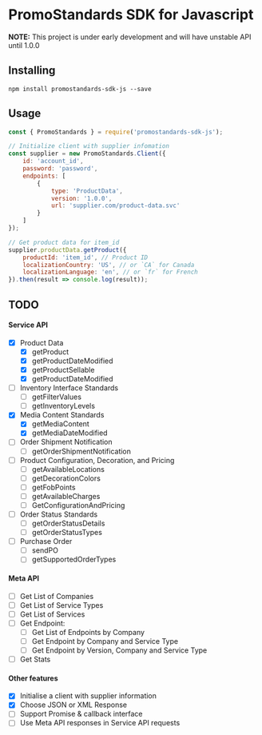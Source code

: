 # PromoStandards SDK for Javascript

**NOTE:** This project is under early development and will have unstable API until 1.0.0

## Installing

`npm install promostandards-sdk-js --save`

## Usage
```javascript
const { PromoStandards } = require('promostandards-sdk-js');

// Initialize client with supplier infomation
const supplier = new PromoStandards.Client({
    id: 'account_id',
    password: 'password',
    endpoints: [
        {
            type: 'ProductData',
            version: '1.0.0',
            url: 'supplier.com/product-data.svc'
        }
    ]
});

// Get product data for item_id
supplier.productData.getProduct({
    productId: 'item_id', // Product ID
    localizationCountry: 'US', // or `CA` for Canada
    localizationLanguage: 'en', // or `fr` for French
}).then(result => console.log(result));

```

## TODO
#### Service API
- [x] Product Data
    - [x] getProduct
    - [x] getProductDateModified
    - [x] getProductSellable
    - [x] getProductDateModified
- [ ] Inventory Interface Standards
    - [ ] getFilterValues
    - [ ] getInventoryLevels
- [x] Media Content Standards
    - [x] getMediaContent
    - [x] getMediaDateModified
- [ ] Order Shipment Notification
    - [ ] getOrderShipmentNotification
- [ ] Product Configuration, Decoration, and Pricing
    - [ ] getAvailableLocations
    - [ ] getDecorationColors
    - [ ] getFobPoints
    - [ ] getAvailableCharges
    - [ ] GetConfigurationAndPricing
- [ ] Order Status Standards
    - [ ] getOrderStatusDetails
    - [ ] getOrderStatusTypes
- [ ] Purchase Order
    - [ ] sendPO
    - [ ] getSupportedOrderTypes

#### Meta API
- [ ] Get List of Companies
- [ ] Get List of Service Types
- [ ] Get List of Services
- [ ] Get Endpoint:
    - [ ] Get List of Endpoints by Company
    - [ ] Get Endpoint by Company and Service Type
    - [ ] Get Endpoint by Version, Company and Service Type
- [ ] Get Stats

#### Other features
- [x] Initialise a client with supplier information
- [x] Choose JSON or XML Response
- [ ] Support Promise & callback interface
- [ ] Use Meta API responses in Service API requests